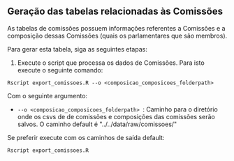 ## Geração das tabelas relacionadas às Comissões

As tabelas de comissões possuem informações referentes a Comissões e a composição dessas Comissões (quais os parlamentares que são membros).

Para gerar esta tabela, siga as seguintes etapas:

1. Execute o script que processa os dados de Comissões. Para isto execute o seguinte comando:

```
Rscript export_comissoes.R --o <composicao_composicoes_folderpath> 
```

Com o seguinte argumento:

* `--o <composicao_composicoes_folderpath> `: Caminho para o diretório onde os csvs de de comissões e composições das comissões serão salvos. O caminho default é "../../data/raw/comissoes/"

Se preferir execute com os caminhos de saída default:

```
Rscript export_comissoes.R
```
